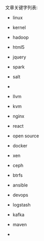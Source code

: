 
文章关键字列表:


* linux

* kernel
* hadoop
* html5
* jquery
* spark
* salt
* 

* llvm

* kvm

* nginx

* react

* open source

* docker

* xen
* ceph
* btrfs
* ansible
* devops
* logstash
* kafka
* maven
* 

